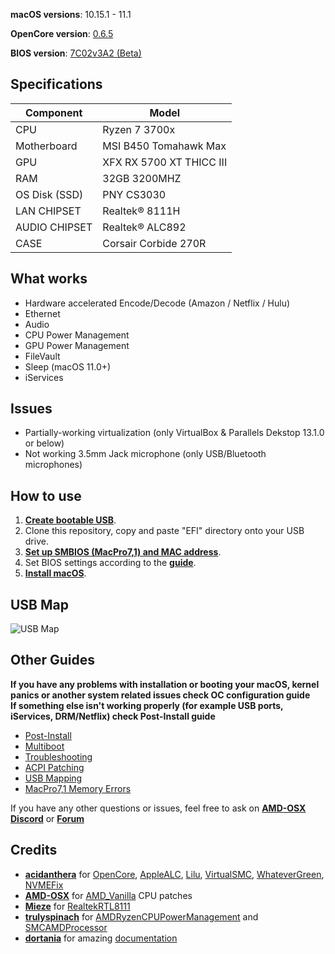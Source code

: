 **macOS versions**: 10.15.1 - 11.1

**OpenCore version**: [0.6.5](https://github.com/acidanthera/OpenCorePkg/releases/tag/0.6.5)

**BIOS version**: [7C02v3A2 (Beta)](https://download.msi.com/bos_exe/mb/7C02v3A2.zip)

## Specifications
| **Component** | **Model** |
| ------------- | --------- |
| CPU | Ryzen 7 3700x |
| Motherboard | MSI B450 Tomahawk Max |
| GPU | XFX RX 5700 XT THICC III |
| RAM | 32GB 3200MHZ |
| OS Disk (SSD) | PNY CS3030 |
| LAN CHIPSET | Realtek® 8111H|
| AUDIO CHIPSET | Realtek® ALC892 |
| CASE | Corsair Corbide 270R |

## What works
 - Hardware accelerated Encode/Decode (Amazon / Netflix / Hulu)
 - Ethernet 
 - Audio  
 - CPU Power Management
 - GPU Power Management
 - FileVault
 - Sleep (macOS 11.0+)
 - iServices

 ## Issues
  - Partially-working virtualization (only VirtualBox & Parallels Dekstop 13.1.0 or below)
  - Not working 3.5mm Jack microphone (only USB/Bluetooth microphones)

## How to use
  1. [**Create bootable USB**](https://dortania.github.io/OpenCore-Install-Guide/installer-guide/).  
  2. Clone this repository, copy and paste "EFI" directory onto your USB drive.
  3. [**Set up SMBIOS (MacPro7,1) and MAC address**](https://dortania.github.io/OpenCore-Post-Install/universal/iservices.html#generate-a-new-serial).  
  4. Set BIOS settings according to the [**guide**](https://dortania.github.io/OpenCore-Install-Guide/AMD/zen.html#amd-bios-settings).  
  5. [**Install macOS**](https://dortania.github.io/OpenCore-Install-Guide/installation/installation-process.html#booting-the-opencore-usb). 

## USB Map
![USB Map](https://user-images.githubusercontent.com/57127875/106383524-e618ee00-63c6-11eb-8094-d594a3bd30d9.png)

## Other Guides
**If you have any problems with installation or booting your macOS, kernel panics or another system related issues check OC configuration guide**  
**If something else isn't working properly (for example USB ports, iServices, DRM/Netflix) check Post-Install guide**
 - [Post-Install](https://dortania.github.io/OpenCore-Post-Install/)
 - [Multiboot](https://dortania.github.io/OpenCore-Post-Install/#multiboot)
 - [Troubleshooting](https://dortania.github.io/OpenCore-Post-Install/)
 - [ACPI Patching](https://dortania.github.io/Getting-Started-With-ACPI/)
 - [USB Mapping](https://dortania.github.io/OpenCore-Post-Install/usb/)
 - [MacPro7,1 Memory Errors](https://dortania.github.io/OpenCore-Post-Install/universal/memory.html)

If you have any other questions or issues, feel free to ask on [**AMD-OSX Discord**](https://discord.gg/EfCYAJW) or [**Forum**](https://forum.amd-osx.com)  

## Credits
- [**acidanthera**](https://github.com/acidanthera) for [OpenCore](https://github.com/acidanthera/OpenCorePkg), [AppleALC](https://github.com/acidanthera/AppleALC), [Lilu](https://github.com/acidanthera/Lilu), [VirtualSMC](https://github.com/acidanthera/VirtualSMC), [WhateverGreen](https://github.com/acidanthera/WhateverGreen),
    [NVMEFix](https://github.com/acidanthera/NVMeFix)
- [**AMD-OSX**](https://github.com/AMD-OSX) for [AMD_Vanilla](https://github.com/AMD-OSX/AMD_Vanilla) CPU patches
- [**Mieze**](https://github.com/Mieze) for [RealtekRTL8111](https://github.com/Mieze/RTL8111_driver_for_OS_X)
- [**trulyspinach**](https://github.com/trulyspinach) for [AMDRyzenCPUPowerManagement](https://github.com/trulyspinach/SMCAMDProcessor) and [SMCAMDProcessor](https://github.com/trulyspinach/SMCAMDProcessor)
- [**dortania**](https://github.com/dortania) for amazing [documentation](https://dortania.github.io/OpenCore-Install-Guide/)

